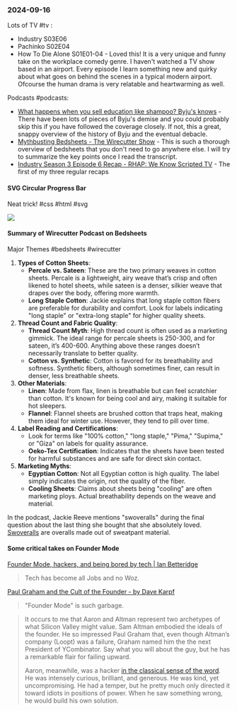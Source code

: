 ### 2024-09-16
Lots of TV #tv :
* Industry S03E06
* Pachinko S02E04
* How To Die Alone S01E01-04 - Loved this! It is a very unique and funny take on the workplace comedy genre. I haven't watched a TV show based in an airport. Every episode I learn something new and quirky about what goes on behind the scenes in a typical modern airport. Ofcourse the human drama is very relatable and heartwarming as well.

Podcasts #podcasts:
* [What happens when you sell education like shampoo? Byju's knows](https://lnns.co/akn1oIx-R_W) - There have been lots of pieces of Byju's demise and you could probably skip this if you have followed the coverage closely. If not, this a great, snappy overview of the history of Byju and the eventual debacle.
* [Mythbusting Bedsheets - The Wirecutter Show](https://lnns.co/QVzy1dDkMbL) - This is such a thorough overview of bedsheets that you don't need to go anywhere else. I will try to summarize the key points once I read the transcript. 
* [Industry Season 3 Episode 6 Recap - RHAP: We Know Scripted TV](https://lnns.co/IVR0fXMsHvP) - The first of my three regular recaps

#### SVG Circular Progress Bar
Neat trick! #css #html #svg

![](https://x.com/devongovett/status/1835692034104918053)

#### Summary of Wirecutter Podcast on Bedsheets
Major Themes #bedsheets #wirecutter
1. **Types of Cotton Sheets**:
	- **Percale vs. Sateen**: These are the two primary weaves in cotton sheets. Percale is a lightweight, airy weave that’s crisp and often likened to hotel sheets, while sateen is a denser, silkier weave that drapes over the body, offering more warmth.
    - **Long Staple Cotton**: Jackie explains that long staple cotton fibers are preferable for durability and comfort. Look for labels indicating "long staple" or "extra-long staple" for higher quality sheets.
2. **Thread Count and Fabric Quality**:
    - **Thread Count Myth**: High thread count is often used as a marketing gimmick. The ideal range for percale sheets is 250-300, and for sateen, it’s 400-600. Anything above these ranges doesn’t necessarily translate to better quality.
    - **Cotton vs. Synthetic**: Cotton is favored for its breathability and softness. Synthetic fibers, although sometimes finer, can result in denser, less breathable sheets.
3. **Other Materials**:
    - **Linen**: Made from flax, linen is breathable but can feel scratchier than cotton. It's known for being cool and airy, making it suitable for hot sleepers.
    - **Flannel**: Flannel sheets are brushed cotton that traps heat, making them ideal for winter use. However, they tend to pill over time.
4. **Label Reading and Certifications**:
    - Look for terms like "100% cotton," "long staple," "Pima," "Supima," or "Giza" on labels for quality assurance.
    - **Oeko-Tex Certification**: Indicates that the sheets have been tested for harmful substances and are safe for direct skin contact.
5. **Marketing Myths**:
    - **Egyptian Cotton**: Not all Egyptian cotton is high quality. The label simply indicates the origin, not the quality of the fiber.
    - **Cooling Sheets**: Claims about sheets being "cooling" are often marketing ploys. Actual breathability depends on the weave and material.

In the podcast, Jackie Reeve mentions "swoveralls" during the final question about the last thing she bought that she absolutely loved. [Swoveralls](https://swoveralls.com/) are overalls made out of sweatpant material. 

#### Some critical takes on Founder Mode

[Founder Mode, hackers, and being bored by tech | Ian Betteridge](https://ianbetteridge.com/2024/09/14/founder-mode-hackers-and-being-bored-by-tech/)

> Tech has become all Jobs and no Woz.

[Paul Graham and the Cult of the Founder - by Dave Karpf](https://davekarpf.substack.com/p/paul-graham-and-the-cult-of-the-founder?r=eeyg&triedRedirect=true)

> "Founder Mode" is such garbage.

> It occurs to me that Aaron and Altman represent two archetypes of what Silicon Valley might value. Sam Altman embodied the ideals of the founder. He so impressed Paul Graham that, even though Altman’s company (Loopt) was a failure, Graham named him the the next President of YCombinator. Say what you will about the guy, but he has a remarkable flair for failing upward.
> 
> Aaron, meanwhile, was a hacker [in the classical sense of the word](https://www.stevenlevy.com/hackers-heroes-of-the-computer-revolution). He was intensely curious, brilliant, and generous. He was kind, yet uncompromising. He had a temper, but he pretty much only directed it toward idiots in positions of power. When he saw something wrong, he would build his own solution.
